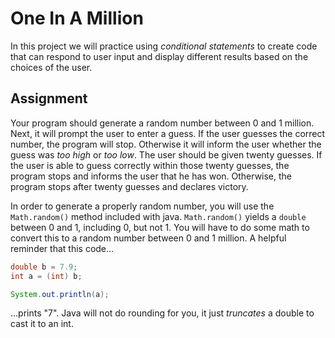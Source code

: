# One In A Million

In this project we will practice using _conditional statements_ to create code
that can respond to user input and display different results based on the
choices of the user.

## Assignment

Your program should generate a random number between 0 and 1 million. Next, it
will prompt the user to enter a guess. If the user guesses the correct number,
the program will stop. Otherwise it will inform the user whether the guess was
_too high_ or _too low_. The user should be given twenty guesses. If the user
is able to guess correctly within those twenty guesses, the program stops and
informs the user that he has won. Otherwise, the program stops after twenty
guesses and declares victory.

In order to generate a properly random number, you will use the `Math.random()`
method included with java. `Math.random()` yields a `double` between 0 and 1,
including 0, but not 1. You will have to do some math to convert this to a
random number between 0 and 1 million. A helpful reminder that this code...

```java
double b = 7.9;
int a = (int) b;

System.out.println(a);
```

...prints "7". Java will not do rounding for you, it just _truncates_ a double
to cast it to an int.
